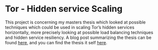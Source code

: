 # Tor - Hidden service Scaling

This project is concerning my masters thesis which looked at possible techniques which could be used in scaling Tor’s hidden
services horizontally, more precisely looking at possible load balancing techniques and hidden service resiliency. A blog 
post summarizing the thesis can be found <a href="https://www.benthamsgaze.org/2015/11/17/scaling-tor-hidden-services/#more-525">here</a>,
and you can find the thesis it self [here](Hidden-service-scaling/blob/master/Ceysun%20Sucu%20-%20Hidden%20Service%20Scaling.pdf).
